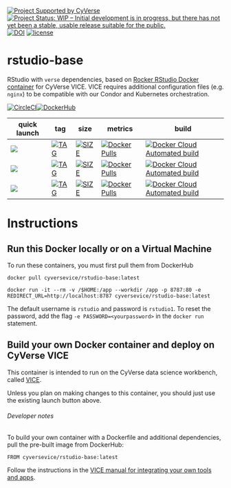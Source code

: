 [![Project Supported by CyVerse](https://img.shields.io/badge/Supported%20by-CyVerse-blue.svg)](https://learning.cyverse.org/projects/vice/en/latest/) [![Project Status: WIP – Initial development is in progress, but there has not yet been a stable, usable release suitable for the public.](https://www.repostatus.org/badges/latest/wip.svg)](https://www.repostatus.org/#wip) [![DOI](https://zenodo.org/badge/DOI/10.5281/zenodo.4540326.svg)](https://doi.org/10.5281/zenodo.4540326)
 [![license](https://img.shields.io/badge/license-GPLv2-blue.svg)](https://opensource.org/licenses/GPL-2.0)

# rstudio-base

RStudio with `verse` dependencies, based on [Rocker RStudio Docker container](https://hub.docker.com/r/rocker/verse) for CyVerse VICE. VICE requires additional configuration files (e.g. `nginx`) to be compatible with our Condor and Kubernetes orchestration. 

[![CircleCI](https://circleci.com/gh/cyverse-vice/rstudio-base.svg?style=svg)](https://circleci.com/gh/cyverse-vice/rstudio-base)[![DockerHub](https://img.shields.io/badge/DockerHub-brightgreen.svg?style=popout&logo=Docker)](https://hub.docker.com/r/cyversevice/rstudio-base)


quick launch | tag | size | metrics | build | 
------------ | --- | ---- | ------- | ------|
<a href="https://de.cyverse.org/de/?type=quick-launch&quick-launch-id=b548d3e2-3310-45ae-8b1f-78e8cce2cfaf&app-id=3548f43a-bed1-11e9-af16-008cfa5ae621" target="_blank"><img src="https://de.cyverse.org/Powered-By-CyVerse-blue.svg"></a> | [![TAG](https://img.shields.io/docker/v/cyversevice/rstudio-base/latest.svg)](https://img.shields.io/docker/v/cyversevice/rstudio-base/latest) | [![SIZE](https://img.shields.io/docker/image-size/cyversevice/rstudio-base/latest.svg)](https://img.shields.io/docker/image-size/cyversevice/rstudio-base/latest) | [![Docker Pulls](https://img.shields.io/docker/pulls/cyversevice/rstudio-base?color=blue&logo=docker&logoColor=white)](https://hub.docker.com/r/cyversevice/rstudio-base) | [![Docker Cloud Automated build](https://img.shields.io/docker/cloud/automated/cyversevice/rstudio-base?color=blue&logo=docker&logoColor=white)](https://hub.docker.com/r/cyversevice/rstudio-base)
<a href="https://de.cyverse.org/de/?type=quick-launch&quick-launch-id=97782f8c-8c6f-4969-8c4e-2dd9d5bf5f96&app-id=a8b21a2c-e6f4-11ea-844a-008cfa5ae621" target="_blank"><img src="https://de.cyverse.org/Powered-By-CyVerse-blue.svg"></a> | [![TAG](https://img.shields.io/docker/v/cyversevice/rstudio-base/4.0.0-ubuntu18.04.svg)](https://img.shields.io/docker/v/cyversevice/rstudio-base/4.0.0-ubuntu18.04) | [![SIZE](https://img.shields.io/docker/image-size/cyversevice/rstudio-base/4.0.0-ubuntu18.04.svg)](https://img.shields.io/docker/image-size/cyversevice/rstudio-base/4.0.0-ubuntu18.04) | [![Docker Pulls](https://img.shields.io/docker/pulls/cyversevice/rstudio-base?color=blue&logo=docker&logoColor=white)](https://hub.docker.com/r/cyversevice/rstudio-base) | [![Docker Cloud Automated build](https://img.shields.io/docker/cloud/automated/cyversevice/rstudio-base?color=blue&logo=docker&logoColor=white)](https://hub.docker.com/r/cyversevice/rstudio-base)
<a href="https://de.cyverse.org/de/?type=quick-launch&quick-launch-id=97782f8c-8c6f-4969-8c4e-2dd9d5bf5f96&app-id=a8b21a2c-e6f4-11ea-844a-008cfa5ae621" target="_blank"><img src="https://de.cyverse.org/Powered-By-CyVerse-blue.svg"></a> | [![TAG](https://img.shields.io/docker/v/cyversevice/rstudio-base/3.6.3.svg)](https://img.shields.io/docker/v/cyversevice/rstudio-base/3.6.3) | [![SIZE](https://img.shields.io/docker/image-size/cyversevice/rstudio-base/3.6.3.svg)](https://img.shields.io/docker/image-size/cyversevice/rstudio-base/3.6.3) | [![Docker Pulls](https://img.shields.io/docker/pulls/cyversevice/rstudio-base?color=blue&logo=docker&logoColor=white)](https://hub.docker.com/r/cyversevice/rstudio-base) | [![Docker Cloud Automated build](https://img.shields.io/docker/cloud/automated/cyversevice/rstudio-base?color=blue&logo=docker&logoColor=white)](https://hub.docker.com/r/cyversevice/rstudio-base)

# Instructions

## Run this Docker locally or on a Virtual Machine

To run these containers, you must first pull them from DockerHub

```
docker pull cyversevice/rstudio-base:latest
```

```
docker run -it --rm -v /$HOME:/app --workdir /app -p 8787:80 -e REDIRECT_URL=http://localhost:8787 cyversevice/rstudio-base:latest
```

The default username is `rstudio` and password is `rstudio1`. To reset the password, add the flag `-e PASSWORD=<yourpassword>` in the `docker run` statement.

## Build your own Docker container and deploy on CyVerse VICE

This container is intended to run on the CyVerse data science workbench, called [VICE](https://cyverse-visual-interactive-computing-environment.readthedocs-hosted.com/en/latest/index.html). 

Unless you plan on making changes to this container, you should just use the existing launch button above. 

###### Developer notes

To build your own container with a Dockerfile and additional dependencies, pull the pre-built image from DockerHub:

```
FROM cyversevice/rstudio-base:latest
```

Follow the instructions in the [VICE manual for integrating your own tools and apps](https://cyverse-visual-interactive-computing-environment.readthedocs-hosted.com/en/latest/developer_guide/building.html).
